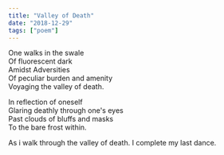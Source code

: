 ```yaml
---
title: "Valley of Death"
date: "2018-12-29"
tags: ["poem"]
---
```


One walks in the swale\
Of fluorescent dark\
Amidst Adversities\
Of peculiar burden and amenity\
Voyaging the valley of death.

In reflection of oneself\
Glaring deathly through one's eyes\
Past clouds of bluffs and masks\
To the bare frost within.

As i walk through the valley of death. I complete my last dance.
